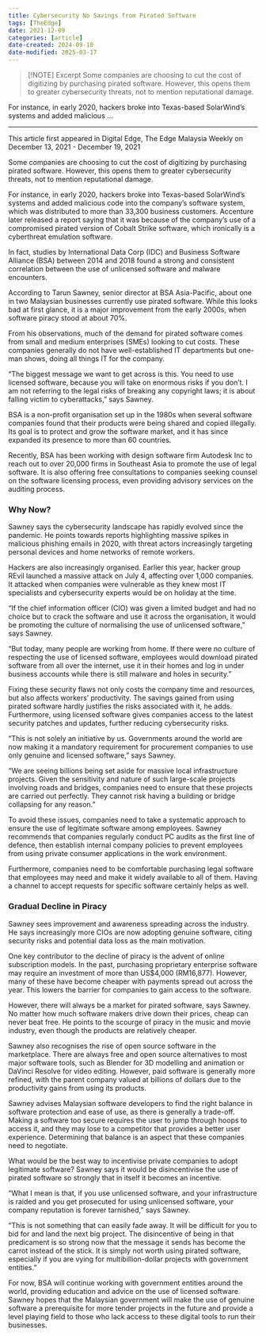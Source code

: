 ```yaml
---
title: Cybersecurity No Savings from Pirated Software
tags: [TheEdge]
date: 2021-12-09
categories: [article]
date-created: 2024-09-10
date-modified: 2025-03-17
---
```


> [!NOTE] Excerpt
> Some companies are choosing to cut the cost of digitizing by purchasing pirated software. However, this opens them to greater cybersecurity threats, not to mention reputational damage.

For instance, in early 2020, hackers broke into Texas-based SolarWind’s systems and added malicious …

---

This article first appeared in Digital Edge, The Edge Malaysia Weekly on December 13, 2021 - December 19, 2021

Some companies are choosing to cut the cost of digitizing by purchasing pirated software. However, this opens them to greater cybersecurity threats, not to mention reputational damage.

For instance, in early 2020, hackers broke into Texas-based SolarWind’s systems and added malicious code into the company’s software system, which was distributed to more than 33,300 business customers. Accenture later released a report saying that it was because of the company’s use of a compromised pirated version of Cobalt Strike software, which ironically is a cyberthreat emulation software.

In fact, studies by International Data Corp (IDC) and Business Software Alliance (BSA) between 2014 and 2018 found a strong and consistent correlation between the use of unlicensed software and malware encounters.

According to Tarun Sawney, senior director at BSA Asia-Pacific, about one in two Malaysian businesses currently use pirated software. While this looks bad at first glance, it is a major improvement from the early 2000s, when software piracy stood at about 70%.

From his observations, much of the demand for pirated software comes from small and medium enterprises (SMEs) looking to cut costs. These companies generally do not have well-established IT departments but one-man shows, doing all things IT for the company.

“The biggest message we want to get across is this. You need to use licensed software, because you will take on enormous risks if you don’t. I am not referring to the legal risks of breaking any copyright laws; it is about falling victim to cyberattacks,” says Sawney.

BSA is a non-profit organisation set up in the 1980s when several software companies found that their products were being shared and copied illegally. Its goal is to protect and grow the software market, and it has since expanded its presence to more than 60 countries.

Recently, BSA has been working with design software firm Autodesk Inc to reach out to over 20,000 firms in Southeast Asia to promote the use of legal software. It is also offering free consultations to companies seeking counsel on the software licensing process, even providing advisory services on the auditing process.

### Why Now?

Sawney says the cybersecurity landscape has rapidly evolved since the pandemic. He points towards reports highlighting massive spikes in malicious phishing emails in 2020, with threat actors increasingly targeting personal devices and home networks of remote workers.

Hackers are also increasingly organised. Earlier this year, hacker group REvil launched a massive attack on July 4, affecting over 1,000 companies. It attacked when companies were vulnerable as they knew most IT specialists and cybersecurity experts would be on holiday at the time.

“If the chief information officer (CIO) was given a limited budget and had no choice but to crack the software and use it across the organisation, it would be promoting the culture of normalising the use of unlicensed software,” says Sawney.

“But today, many people are working from home. If there were no culture of respecting the use of licensed software, employees would download pirated software from all over the internet, use it in their homes and log in under business accounts while there is still malware and holes in security.”

Fixing these security flaws not only costs the company time and resources, but also affects workers’ productivity. The savings gained from using pirated software hardly justifies the risks associated with it, he adds. Furthermore, using licensed software gives companies access to the latest security patches and updates, further reducing cybersecurity risks.

“This is not solely an initiative by us. Governments around the world are now making it a mandatory requirement for procurement companies to use only genuine and licensed software,” says Sawney.

“We are seeing billions being set aside for massive local infrastructure projects. Given the sensitivity and nature of such large-scale projects involving roads and bridges, companies need to ensure that these projects are carried out perfectly. They cannot risk having a building or bridge collapsing for any reason.”

To avoid these issues, companies need to take a systematic approach to ensure the use of legitimate software among employees. Sawney recommends that companies regularly conduct PC audits as the first line of defence, then establish internal company policies to prevent employees from using private consumer applications in the work environment.

Furthermore, companies need to be comfortable purchasing legal software that employees may need and make it widely available to all of them. Having a channel to accept requests for specific software certainly helps as well.

### Gradual Decline in Piracy

Sawney sees improvement and awareness spreading across the industry. He says increasingly more CIOs are now adopting genuine software, citing security risks and potential data loss as the main motivation.

One key contributor to the decline of piracy is the advent of online subscription models. In the past, purchasing proprietary enterprise software may require an investment of more than US$4,000 (RM16,877). However, many of these have become cheaper with payments spread out across the year. This lowers the barrier for companies to gain access to the software.

However, there will always be a market for pirated software, says Sawney. No matter how much software makers drive down their prices, cheap can never beat free. He points to the scourge of piracy in the music and movie industry, even though the products are relatively cheaper.

Sawney also recognises the rise of open source software in the marketplace. There are always free and open source alternatives to most major software tools, such as Blender for 3D modelling and animation or DaVinci Resolve for video editing. However, paid software is generally more refined, with the parent company valued at billions of dollars due to the productivity gains from using its products.

Sawney advises Malaysian software developers to find the right balance in software protection and ease of use, as there is generally a trade-off. Making a software too secure requires the user to jump through hoops to access it, and they may lose to a competitor that provides a better user experience. Determining that balance is an aspect that these companies need to negotiate.

What would be the best way to incentivise private companies to adopt legitimate software? Sawney says it would be disincentivise the use of pirated software so strongly that in itself it becomes an incentive.

“What I mean is that, if you use unlicensed software, and your infrastructure is raided and you get prosecuted for using unlicensed software, your company reputation is forever tarnished,” says Sawney.

“This is not something that can easily fade away. It will be difficult for you to bid for and land the next big project. The disincentive of being in that predicament is so strong now that the message it sends has become the carrot instead of the stick. It is simply not worth using pirated software, especially if you are vying for multibillion-dollar projects with government entities.”

For now, BSA will continue working with government entities around the world, providing education and advice on the use of licensed software. Sawney hopes that the Malaysian government will make the use of genuine software a prerequisite for more tender projects in the future and provide a level playing field to those who lack access to these digital tools to run their businesses.
